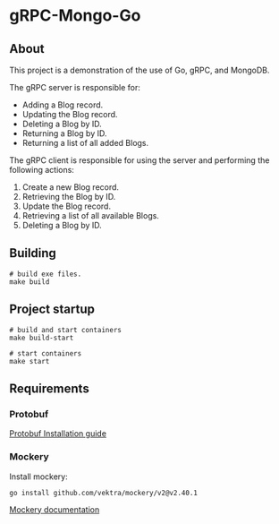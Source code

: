 # gRPC-Mongo-Go

## About

This project is a demonstration of the use of Go, gRPC, and MongoDB.

The gRPC server is responsible for:

- Adding a Blog record.
- Updating the Blog record.
- Deleting a Blog by ID.
- Returning a Blog by ID.
- Returning a list of all added Blogs.

The gRPC client is responsible for using the server and performing the following actions:

1) Create a new Blog record.
2) Retrieving the Blog by ID.
3) Update the Blog record.
4) Retrieving a list of all available Blogs.
5) Deleting a Blog by ID.

## Building

```shell
# build exe files.
make build
```

## Project startup

```shell
# build and start containers 
make build-start

# start containers
make start
```

## Requirements

### Protobuf

[Protobuf Installation guide](https://grpc.io/docs/protoc-installation/)

### Mockery

Install mockery:

```shell
go install github.com/vektra/mockery/v2@v2.40.1
```

[Mockery documentation](https://vektra.github.io/mockery/latest/)

